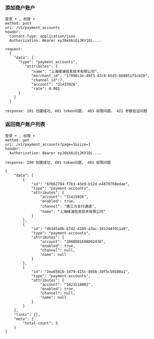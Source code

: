 ### 添加商户账户

    登录 + , 权限 +
    method: post
    uri: /v1/payment_accounts
    header: 
      Content-Type: application/json
      Authorization: Bearer eyJ0eXAiOiJKV1Qi....

    request:
      {
        "data": {
          "type": "payment_accounts",
             "attributes": {
                "name": "上海维浦信息技术有限公司",
                "merchant_id": "17990c3e-49f3-42c8-b5d3-668051f5cb20",
                "channel_id":7,
                "account": "31415926",
                "rate": 0.001
          }
        }
      }

    response: 201 创建成功, 401 token问题， 403 权限问题， 422 参数验证问题
    
### 返回商户账户列表

    登录 + , 权限 +
    method: get
    uri: /v1/payment_accounts?page=1&size=1
    header: 
      Authorization: Bearer eyJ0eXAiOiJKV1Qi....
      
    response: 200 创建成功, 401 token问题， 403 权限问题
    
    {
        "data": [
            {
                "id": "6f662794-f7b3-43e9-b12d-e4878768edae",
                "type": "payment-accounts",
                "attributes": {
                    "account": "31415926",
                    "enabled": true,
                    "channel": "第三方支付通道",
                    "name": "上海维浦信息技术有限公司"
                }
            },
            {
                "id": "d6105a9b-67d2-4189-a3ac-381244f011a9",
                "type": "payment-accounts",
                "attributes": {
                    "account": "2088001698092438",
                    "enabled": true,
                    "channel": null,
                    "name": null
                }
            },
            {
                "id": "2ea6581b-1d79-415c-8856-30f5c50580a1",
                "type": "payment-accounts",
                "attributes": {
                    "account": "1423110002",
                    "enabled": true,
                    "channel": null,
                    "name": null
                }
            }
        ],
        "links": {},
        "meta": {
            "total-count": 3
        }
    }